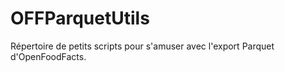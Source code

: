 # OFFParquetUtils

Répertoire de petits scripts pour s'amuser avec l'export Parquet d'OpenFoodFacts.
